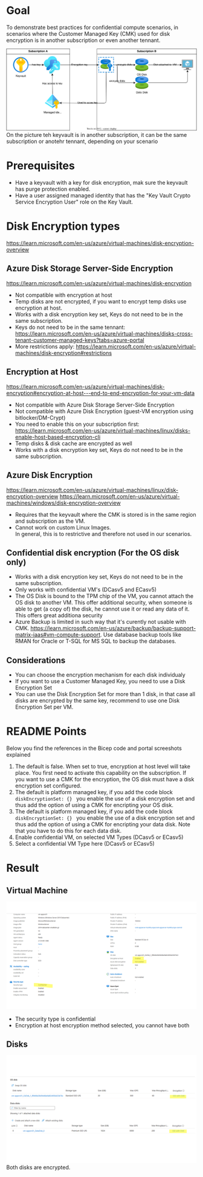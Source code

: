 # Goal
To demonstrate best practices for confidential compute scenarios, in scenarios where the Customer Managed Key (CMK) used for disk encryption is in another subscription or even another tennant.  

![alt text](./images/Goal_CrossSubscription.drawio.svg "A title")
On the picture teh keyvault is in another subscription, it can be the same subscription or anotehr tennant, depending on your scenario

# Prerequisites
- Have a keyvault with a key for disk encryption, mak sure the keyvault has purge protection enabled.
- Have a user assigned managed identity that has the "Key Vault Crypto Service Encryption User" role on the Key Vault.

# Disk Encryption types
https://learn.microsoft.com/en-us/azure/virtual-machines/disk-encryption-overview
## Azure Disk Storage Server-Side Encryption
https://learn.microsoft.com/en-us/azure/virtual-machines/disk-encryption
- Not compatible with encryption at host
- Temp disks are not encrypted, if you want to encrypt temp disks use encryption at host.
- Works with a disk encryption key set, Keys do not need to be in the same subscription.
- Keys do not need to be in the same tennant: https://learn.microsoft.com/en-us/azure/virtual-machines/disks-cross-tenant-customer-managed-keys?tabs=azure-portal
- More restrictions apply: https://learn.microsoft.com/en-us/azure/virtual-machines/disk-encryption#restrictions


## Encryption at Host
https://learn.microsoft.com/en-us/azure/virtual-machines/disk-encryption#encryption-at-host---end-to-end-encryption-for-your-vm-data
- Not compatible with Azure Disk Storage Server-Side Encryption
- Not compatible with Azure Disk Encryption (guest-VM encryption using bitlocker/DM-Crypt)
- You need to enable this on your subscription first: https://learn.microsoft.com/en-us/azure/virtual-machines/linux/disks-enable-host-based-encryption-cli 
- Temp disks & disk cache are encrypted as well
- Works with a disk encryption key set, Keys do not need to be in the same subscription.

## Azure Disk Encryption
https://learn.microsoft.com/en-us/azure/virtual-machines/linux/disk-encryption-overview
https://learn.microsoft.com/en-us/azure/virtual-machines/windows/disk-encryption-overview



- Requires that the keyvault where the CMK is stored is in the same region and subscription as the VM.
- Cannot work on custom Linux Images.  
In general, this is to restrictive and therefore not used in our scenarios.

## Confidential disk encryption (For the OS disk only)
- Works with a disk encryption key set, Keys do not need to be in the same subscription.
- Only works with confidential VM's (DCasv5 and ECasv5)
- The OS Disk is bound to the TPM chip of the VM, you cannot attach the OS disk to another VM.  This offer additional security, when someone is able to get (a copy of) the disk, he cannot use it or read any data of it.
This offers great additiona security
- Azure Backup is limited in such way that it's curently not usable with CMK. https://learn.microsoft.com/en-us/azure/backup/backup-support-matrix-iaas#vm-compute-support.  Use database backup tools like RMAN for Oracle or T-SQL for MS SQL to backup the databases.


## Considerations
- You can choose the encryption mechanism for each disk individualy
- If you want to use a Customer Managed Key, you need to use a Disk Encryption Set
- You can use the Disk Encryption Set for more than 1 disk, in that case all disks are encrypted by the same key, recommend to use one Disk Encryption Set per VM.

# README Points
Below you find the references in the Bicep code and portal screeshots explained
1. The default is false.  When set to true, encryption at host level will take place.  You first need to activate this capability on the subscription.  If you want to use a CMK for the encryption, the OS disk must have a disk encryption set configured.
1. The default is platform managed key, if you add the code block `diskEncryptionSet: {} ` you enable the use of a disk encryption set and thus add the option of using a CMK for encripting your OS disk.
1.  The default is platform managed key, if you add the code block `diskEncryptionSet: {} ` you enable the use of a disk encryption set and thus add the option of using a CMK for encripting your data disk.  Note that you have to do this for each data disk.
1. Enable confidential VM, on selected VM Types (DCasv5 or ECasv5)
1. Select a confidential VM Type here (DCasv5 or ECasv5)

# Result
## Virtual Machine
![alt text](./images/PortalVM.png "Title")
- The security type is confidential
- Encryption at host encryption method selected, you cannot have both

## Disks
![alt text](./images/PortalDisk.png "Title")
Both disks are encrypted.
